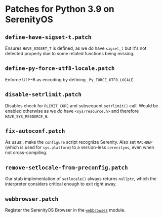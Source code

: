 # Patches for Python 3.9 on SerenityOS

## `define-have-sigset-t.patch`

Ensures `HAVE_SIGSET_T` is defined, as we *do* have `sigset_t` but it's not detected properly due to some related functions being missing.

## `define-py-force-utf8-locale.patch`

Enforce UTF-8 as encoding by defining `_Py_FORCE_UTF8_LOCALE`.

## `disable-setrlimit.patch`

Disables check for `RLIMIT_CORE` and subsequent `setrlimit()` call. Would be enabled otherwise as we *do* have `<sys/resource.h>` and therefore `HAVE_SYS_RESOURCE_H`.

## `fix-autoconf.patch`

As usual, make the `configure` script recognize Serenity. Also set `MACHDEP` (which is used for `sys.platform`) to a version-less `serenityos`, even when not cross-compiling.

## `remove-setlocale-from-preconfig.patch`

Our stub implementation of `setlocale()` always returns `nullptr`, which the interpreter considers critical enough to exit right away.

## `webbrowser.patch`

Register the SerenityOS Browser in the [`webbrowser`](https://docs.python.org/3/library/webbrowser.html) module.
